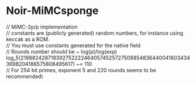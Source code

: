 # Noir-MiMCsponge

// MiMC-2p/p implementation \
// constants are (publicly generated) random numbers, for instance using keccak as a ROM.\
// You must use constants generated for the native field\
// Rounds number should be ~ log(p)/log(exp) log_5(21888242871839275222246405745257275088548364400416034343698204186575808495617) ~= 110\
// For 254 bit primes, exponent 5 and 220 rounds seems to be recommended\
